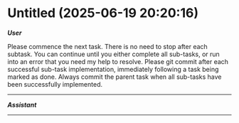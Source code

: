 <!-- Generated by SpecStory -->

# Untitled (2025-06-19 20:20:16)

_**User**_

Please commence the next task. There is no need to stop after each subtask. You can continue until you either complete all sub-tasks, or run into an error that you need my help to resolve. Please git commit after each successful sub-task implementation, immediately following a task being marked as done. Always commit the parent task when all sub-tasks have been successfully implemented.

---

_**Assistant**_



---


